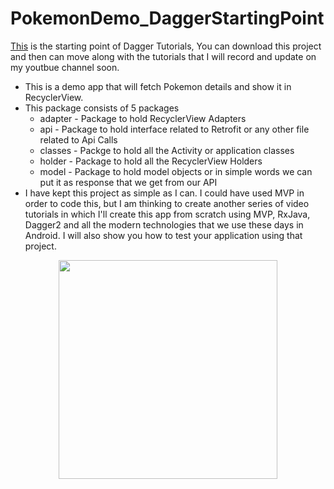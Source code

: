 # PokemonDemo_DaggerStartingPoint
[This](https://github.com/kjain9878/PokemonDemo_DaggerStartingPoint/tree/e0e1a178228fda69996484a59ef5b1186dce05a3) is the starting point of Dagger Tutorials, You can download this project and then can move along with the tutorials that I will record and update on my youtbue channel soon.
- This is a demo app that will fetch Pokemon details and show it in RecyclerView.
- This package consists of 5 packages
  * adapter - Package to hold RecyclerView Adapters
  * api - Package to hold interface related to Retrofit or any other file related to Api Calls
  * classes - Packge to hold all the Activity or application classes
  * holder - Package to hold all the RecyclerView Holders
  * model - Package to hold model objects or in simple words we can put it as response that we get from our API
- I have kept this project as simple as I can. I could have used MVP in order to code this, but I am thinking to create another series of video tutorials in which I'll create this app from scratch using MVP, RxJava, Dagger2 and all the modern technologies that we use these days in Android. I will also show you how to test your application using that project.

<p align="center">
<img src="https://github.com/kjain9878/PokemonDemo_DaggerStartingPoint/blob/master/Screenshot_1.png" width="350"/>
</p>
